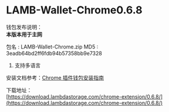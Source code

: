 # LAMB-Wallet-Chrome0.6.8

钱包发布说明：   
**本版本用于主网**    

包名        :  LAMB-Wallet-Chrome.zip
MD5         : 3eadb64bd2ff6fdb94b57358bb9e7328  

1. 支持多语言
  
  
安装文档参考：[Chrome 插件钱包安装指南](LAMB-Wallet-Chrome.md)


下载地址：  
[https://download.lambdastorage.com/chrome-extension/0.6.8/](https://download.lambdastorage.com/chrome-extension/0.6.8/)
